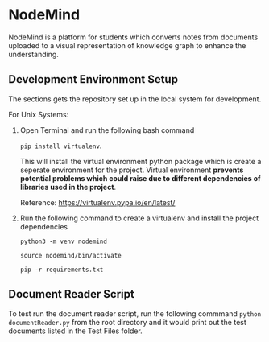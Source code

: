 # NodeMind

NodeMind is a platform for students which converts notes from documents uploaded to a visual representation of knowledge graph to enhance the understanding.

## Development Environment Setup

The sections gets the repository set up in the local system for development.

For Unix Systems:

1. Open Terminal and run the following bash command

   `pip install virtualenv`.

   This will install the virtual environment python package which is create a seperate environment for the project. Virtual environment **prevents potential problems which could raise due to different dependencies of libraries used in the project**.

   Reference: https://virtualenv.pypa.io/en/latest/

2. Run the following command to create a virtualenv and install the project dependencies

   `python3 -m venv nodemind`

   `source nodemind/bin/activate`

   `pip -r requirements.txt`

## Document Reader Script

To test run the document reader script, run the following commmand `python documentReader.py` from the root directory and it would print out the test documents listed in the Test Files folder.
